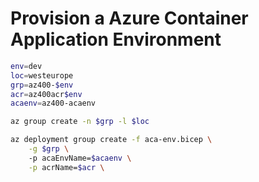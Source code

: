 #  Provision a Azure Container Application Environment

```bash
env=dev
loc=westeurope
grp=az400-$env
acr=az400acr$env
acaenv=az400-acaenv

az group create -n $grp -l $loc

az deployment group create -f aca-env.bicep \
    -g $grp \    
    -p acaEnvName=$acaenv \
    -p acrName=$acr \
```
